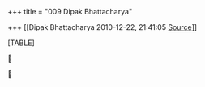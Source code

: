+++
title = "009 Dipak Bhattacharya"

+++
[[Dipak Bhattacharya	2010-12-22, 21:41:05 [Source](https://groups.google.com/g/bvparishat/c/KynLtHRPA68)]]



[TABLE]





